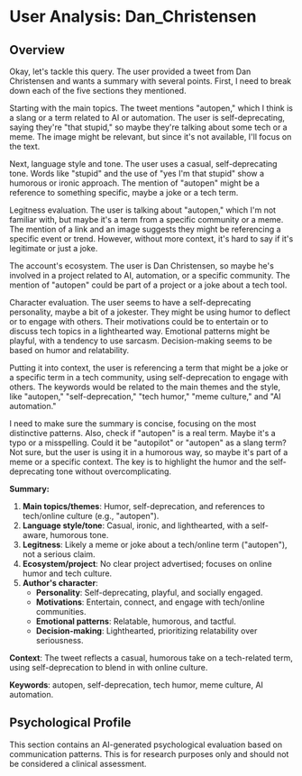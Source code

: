 # User Analysis: Dan_Christensen

## Overview

<think>
Okay, let's tackle this query. The user provided a tweet from Dan Christensen and wants a summary with several points. First, I need to break down each of the five sections they mentioned.

Starting with the main topics. The tweet mentions "autopen," which I think is a slang or a term related to AI or automation. The user is self-deprecating, saying they're "that stupid," so maybe they're talking about some tech or a meme. The image might be relevant, but since it's not available, I'll focus on the text.

Next, language style and tone. The user uses a casual, self-deprecating tone. Words like "stupid" and the use of "yes I'm that stupid" show a humorous or ironic approach. The mention of "autopen" might be a reference to something specific, maybe a joke or a tech term.

Legitness evaluation. The user is talking about "autopen," which I'm not familiar with, but maybe it's a term from a specific community or a meme. The mention of a link and an image suggests they might be referencing a specific event or trend. However, without more context, it's hard to say if it's legitimate or just a joke.

The account's ecosystem. The user is Dan Christensen, so maybe he's involved in a project related to AI, automation, or a specific community. The mention of "autopen" could be part of a project or a joke about a tech tool.

Character evaluation. The user seems to have a self-deprecating personality, maybe a bit of a jokester. They might be using humor to deflect or to engage with others. Their motivations could be to entertain or to discuss tech topics in a lighthearted way. Emotional patterns might be playful, with a tendency to use sarcasm. Decision-making seems to be based on humor and relatability.

Putting it into context, the user is referencing a term that might be a joke or a specific term in a tech community, using self-deprecation to engage with others. The keywords would be related to the main themes and the style, like "autopen," "self-deprecation," "tech humor," "meme culture," and "AI automation."

I need to make sure the summary is concise, focusing on the most distinctive patterns. Also, check if "autopen" is a real term. Maybe it's a typo or a misspelling. Could it be "autopilot" or "autopen" as a slang term? Not sure, but the user is using it in a humorous way, so maybe it's part of a meme or a specific context. The key is to highlight the humor and the self-deprecating tone without overcomplicating.
</think>

**Summary:**  
1. **Main topics/themes**: Humor, self-deprecation, and references to tech/online culture (e.g., "autopen").  
2. **Language style/tone**: Casual, ironic, and lighthearted, with a self-aware, humorous tone.  
3. **Legitness**: Likely a meme or joke about a tech/online term ("autopen"), not a serious claim.  
4. **Ecosystem/project**: No clear project advertised; focuses on online humor and tech culture.  
5. **Author's character**:  
   - **Personality**: Self-deprecating, playful, and socially engaged.  
   - **Motivations**: Entertain, connect, and engage with tech/online communities.  
   - **Emotional patterns**: Relatable, humorous, and tactful.  
   - **Decision-making**: Lighthearted, prioritizing relatability over seriousness.  

**Context**: The tweet reflects a casual, humorous take on a tech-related term, using self-deprecation to blend in with online culture.  

**Keywords**: autopen, self-deprecation, tech humor, meme culture, AI automation.

## Psychological Profile

This section contains an AI-generated psychological evaluation based on communication patterns. This is for research purposes only and should not be considered a clinical assessment.